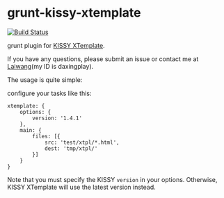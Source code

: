 grunt-kissy-xtemplate
=====================

[![Build Status](https://travis-ci.org/daxingplay/grunt-kissy-xtemplate.png?branch=master)](https://travis-ci.org/daxingplay/grunt-kissy-xtemplate)

grunt plugin for [KISSY XTemplate](https://github.com/daxingplay/kissy-xtemplate).

If you have any questions, please submit an issue or contact me at [Laiwang](http://www.laiwang.com)(my ID is daxingplay).

The usage is quite simple:

configure your tasks like this:

```
xtemplate: {
    options: {
        version: '1.4.1'
    },
    main: {
        files: [{
            src: 'test/xtpl/*.html',
            dest: 'tmp/xtpl/'
        }]
    }
}
```

Note that you must specify the KISSY ``version`` in your options. Otherwise, KISSY XTemplate will use the latest version instead.